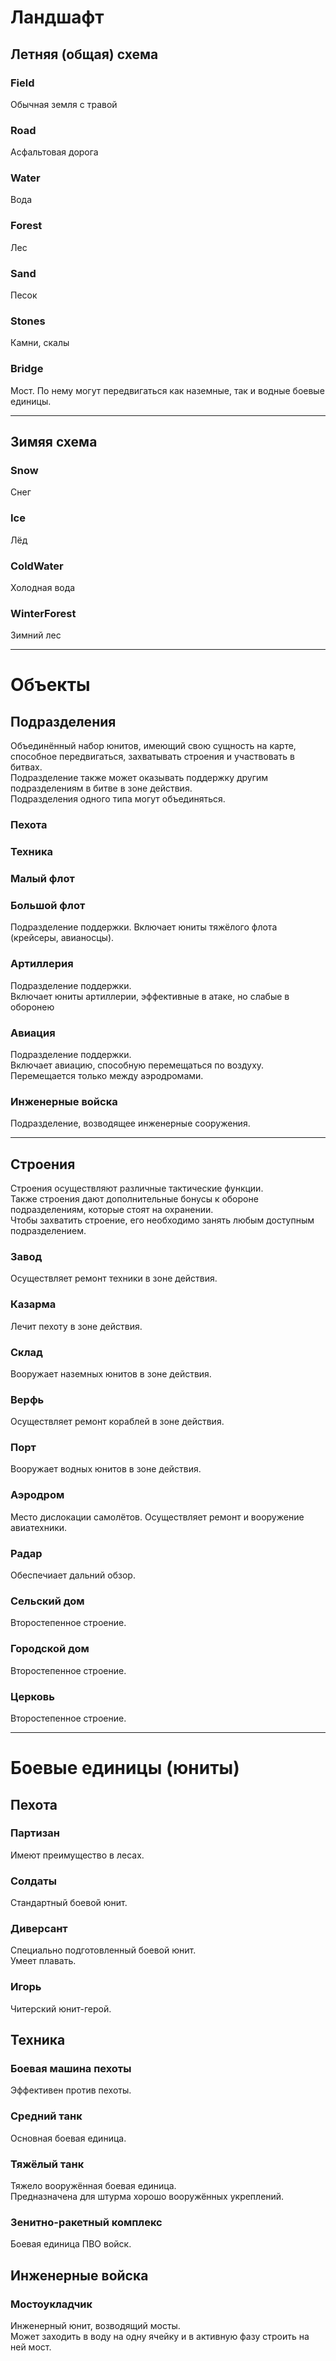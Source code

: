 ﻿# Ландшафт

## Летняя (общая) схема

### Field
Обычная земля с травой

### Road
Асфальтовая дорога

### Water
Вода

### Forest
Лес

### Sand
Песок

### Stones
Камни, скалы

### Bridge
Мост. По нему могут передвигаться как наземные, так и водные боевые единицы.

---
## Зимяя схема

### Snow
Снег

### Ice
Лёд

### ColdWater
Холодная вода

### WinterForest
Зимний лес


---

# Объекты

## Подразделения
Объединённый набор юнитов, имеющий свою сущность на карте, способное передвигаться, захватывать строения и участвовать в битвах.  
Подразделение также может оказывать поддержку другим подразделениям в битве в зоне действия.  
Подразделения одного типа могут объединяться.

### Пехота

### Техника

### Малый флот

### Большой флот
Подразделение поддержки.
Включает юниты тяжёлого флота (крейсеры, авианосцы).

### Артиллерия
Подразделение поддержки.  
Включает юниты артиллерии, эффективные в атаке, но слабые в оборонею

### Авиация
Подразделение поддержки.  
Включает авиацию, способную перемещаться по воздуху.  
Перемещается только между аэродромами.

### Инженерные войска
Подразделение, возводящее инженерные сооружения.

---
## Строения
Строения осуществляют различные тактические функции.  
Также строения дают дополнительные бонусы к обороне подразделениям, которые стоят на охранении.  
Чтобы захватить строение, его необходимо занять любым доступным подразделением.

### Завод
Осуществляет ремонт техники в зоне действия.

### Казарма
Лечит пехоту в зоне действия.

### Склад
Вооружает наземных юнитов в зоне действия.

### Верфь
Осуществляет ремонт кораблей в зоне действия.

### Порт
Вооружает водных юнитов в зоне действия.

### Аэродром
Место дислокации самолётов. Осуществляет ремонт и вооружение авиатехники.

### Радар
Обеспечиает дальний обзор.

### Сельский дом
Второстепенное строение.

### Городской дом
Второстепенное строение.

### Церковь
Второстепенное строение.


---

# Боевые единицы (юниты)

## Пехота

### Партизан
Имеют преимущество в лесах.

### Солдаты
Стандартный боевой юнит.

### Диверсант
Специально подготовленный боевой юнит.  
Умеет плавать.

### Игорь
Читерский юнит-герой.


## Техника

### Боевая машина пехоты
Эффективен против пехоты.

### Средний танк
Основная боевая единица.

### Тяжёлый танк
Тяжело вооружённая боевая единица.  
Предназначена для штурма хорошо вооружённых укреплений.

### Зенитно-ракетный комплекс
Боевая единица ПВО войск.


## Инженерные войска

### Мостоукладчик
Инженерный юнит, возводящий мосты.  
Может заходить в воду на одну ячейку и в активную фазу строить на ней мост.  
